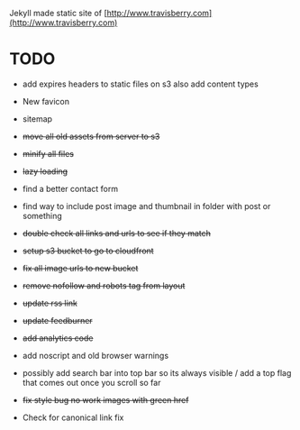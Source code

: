 Jekyll made static site of [http://www.travisberry.com](http://www.travisberry.com)

TODO
====

- add expires headers to static files on s3 also add content types

- New favicon

- sitemap

- <del>move all old assets from server to s3</del>

- <del>minify all files</del>

- <del>lazy loading</del>

- find a better contact form

- find way to include post image and thumbnail in folder with post or something

- <del>double check all links and urls to see if they match</del>

- <del>setup s3 bucket to go to cloudfront</del>

- <del>fix all image urls to new bucket</del>

- <del>remove nofollow and robots tag from layout</del>

- <del>update rss link</del>

- <del>update feedburner</del>

- <del>add analytics code</del>

- add noscript and old browser warnings

- possibly add search bar into top bar so its always visible / add a top flag that comes out once you scroll so far

- <del>fix style bug no work images with green href</del>

- Check for canonical link fix 